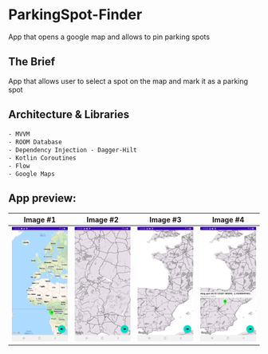 # ParkingSpot-Finder
App that opens a google map and allows to pin parking spots

## The Brief

App that allows user to select a spot on the map and mark it as a parking spot


## Architecture & Libraries
    - MVVM
    - ROOM Database
    - Dependency Injection - Dagger-Hilt
    - Kotlin Coroutines
    - Flow
    - Google Maps

## App preview:




Image #1            |  Image #2             |  Image #3            |  Image #4      
:-------------------------:|:----------------------------:|:----------------------------:|:----------------------------:
<img src="images/ParkingSpotFinder_1.jpg">    |  <img src="images/ParkingSpotFinder_2.jpg">     |  <img src="images/ParkingSpotFinder_3.jpg">  |  <img src="images/ParkingSpotFinder_4.jpg"> 

